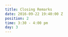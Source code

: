 ```yaml
---
title: Closing Remarks
date: 2016-09-22 19:40:00 Z
position: 2
time: 3:30 - 4:00 pm
day: 3
---
```


